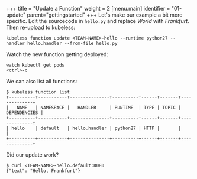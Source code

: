 +++
title = "Update a Function"
weight = 2
[menu.main]
identifier = "01-update"
parent="gettingstarted"
+++
Let's make our example a bit more specific. Edit the sourcecode in `hello.py` and replace _World_ with _Frankfurt_. Then re-upload to kubeless:
```
kubeless function update <TEAM-NAME>-hello --runtime python27 --handler hello.handler --from-file hello.py 
```
Watch the new function getting deployed:
```
watch kubectl get pods
<ctrl>-c
```
We can also list all functions:
```
$ kubeless function list
+----------+-----------+---------------+----------+------+-------+--------------+
|   NAME   | NAMESPACE |   HANDLER     | RUNTIME  | TYPE | TOPIC | DEPENDENCIES |
+----------+-----------+---------------+----------+------+-------+--------------+
| hello    | default   | hello.handler | python27 | HTTP |       |              |
+----------+-----------+---------------+----------+------+-------+--------------+
```
Did our update work?
```
$ curl <TEAM-NAME>-hello.default:8080
{"text": "Hello, Frankfurt"}

```